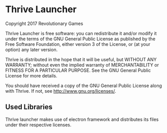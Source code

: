 Thrive Launcher
===============

Copyright 2017 Revolutionary Games

Thrive Launcher is free software: you can redistribute it and/or
modify it under the terms of the GNU General Public License as
published by the Free Software Foundation, either version 3 of the
License, or (at your option) any later version.

Thrive is distributed in the hope that it will be useful,
but WITHOUT ANY WARRANTY; without even the implied warranty of
MERCHANTABILITY or FITNESS FOR A PARTICULAR PURPOSE.  See the
GNU General Public License for more details.

You should have received a copy of the GNU General Public License
along with Thrive.  If not, see <http://www.gnu.org/licenses/>.



Used Libraries
--------------

Thrive launcher makes use of electron framework and distributes its
files under their respective licenses.

